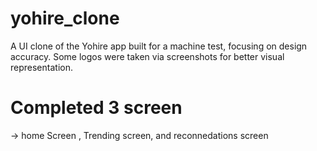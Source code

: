 # yohire_clone

A UI clone of the Yohire app built for a machine test, focusing on design accuracy. Some logos were taken via screenshots for better visual representation.

# Completed 3 screen 
-> home Screen , Trending screen, and reconnedations screen
